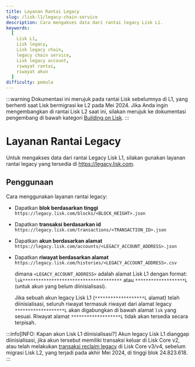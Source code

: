 ```yaml
---
title: Layanan Rantai Legacy
slug: /lisk-l1/legacy-chain-service
description: Cara mengakses data dari rantai legacy Lisk L1.
keywords:
  [
    Lisk L1,
    Lisk legacy,
    Lisk legacy chain,
    legacy chain service,
    Lisk legacy account,
    riwayat rantai,
    riwayat akun
  ]
difficulty: pemula
---
```

:::warning
Dokumentasi ini merujuk pada rantai Lisk sebelumnya di L1, yang berhenti saat Lisk bermigrasi ke L2 pada Mei 2024.
Jika Anda ingin mengembangkan di rantai Lisk L2 saat ini, silakan merujuk ke dokumentasi pengembang di bawah kategori [Building on Lisk](../category/building-on-lisk).
:::

# Layanan Rantai Legacy

Untuk mengakses data dari rantai Legacy Lisk L1, silakan gunakan layanan rantai legacy yang tersedia di https://legacy.lisk.com.


## Penggunaan
Cara menggunakan layanan rantai legacy:

- Dapatkan **blok berdasarkan tinggi** `https://legacy.lisk.com/blocks/<BLOCK_HEIGHT>.json`
- Dapatkan **transaksi berdasarkan id** `https://legacy.lisk.com/transactions/<TRANSACTION_ID>.json`
- Dapatkan **akun berdasarkan alamat** `https://legacy.lisk.com/accounts/<LEGACY_ACCOUNT_ADDRESS>.json`
- Dapatkan **riwayat berdasarkan alamat** `https://legacy.lisk.com/histories/<LEGACY_ACCOUNT_ADDRESS>.csv`

  dimana `<LEGACY_ACCOUNT_ADDRESS>` adalah alamat Lisk L1 dengan format: `lsk**************************************` atau `*******************L` (untuk akun yang belum diinisialisasi).
 
  Jika sebuah akun legacy Lisk L1 (`*******************L` alamat) telah diinisialisasi, seluruh riwayat termasuk riwayat dari alamat legacy `*******************L` akan digabungkan di bawah alamat `lsk` yang sesuai. Riwayat alamat `*******************L` tidak akan tersedia secara terpisah.


:::info[INFO: Kapan akun Lisk L1 diinisialisasi?]
Akun legacy Lisk L1 dianggap diinisialisasi, jika akun tersebut memiliki transaksi keluar di Lisk Core v2, atau telah melakukan [transaksi reclaim legacy](https://github.com/LiskArchive/lisk-core/blob/development/src/application/modules/legacy/commands/reclaim.ts) di Lisk Core v3/v4, sebelum migrasi Lisk L2, yang terjadi pada akhir Mei 2024, di tinggi blok 24.823.618.
:::
